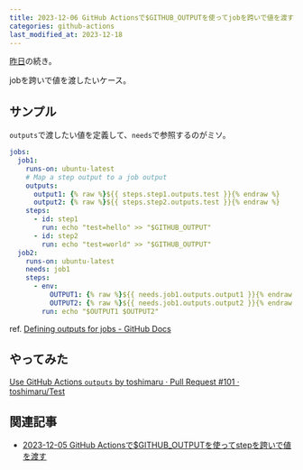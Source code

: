 ```yaml
---
title: 2023-12-06 GitHub Actionsで$GITHUB_OUTPUTを使ってjobを跨いで値を渡す
categories: github-actions
last_modified_at: 2023-12-18
---
```


[昨日](/2023-12-05)の続き。

jobを跨いで値を渡したいケース。

## サンプル

`outputs`で渡したい値を定義して、`needs`で参照するのがミソ。

```yml
jobs:
  job1:
    runs-on: ubuntu-latest
    # Map a step output to a job output
    outputs:
      output1: {% raw %}${{ steps.step1.outputs.test }}{% endraw %}
      output2: {% raw %}${{ steps.step2.outputs.test }}{% endraw %}
    steps:
      - id: step1
        run: echo "test=hello" >> "$GITHUB_OUTPUT"
      - id: step2
        run: echo "test=world" >> "$GITHUB_OUTPUT"
  job2:
    runs-on: ubuntu-latest
    needs: job1
    steps:
      - env:
          OUTPUT1: {% raw %}${{ needs.job1.outputs.output1 }}{% endraw %}
          OUTPUT2: {% raw %}${{ needs.job1.outputs.output2 }}{% endraw %}
        run: echo "$OUTPUT1 $OUTPUT2"
```

ref. [Defining outputs for jobs - GitHub Docs](https://docs.github.com/en/actions/using-jobs/defining-outputs-for-jobs)

## やってみた

[Use GitHub Actions `outputs` by toshimaru · Pull Request #101 · toshimaru/Test](https://github.com/toshimaru/Test/pull/101/files)

## 関連記事

- [2023-12-05 GitHub Actionsで$GITHUB_OUTPUTを使ってstepを跨いで値を渡す](/2023-12-05)

